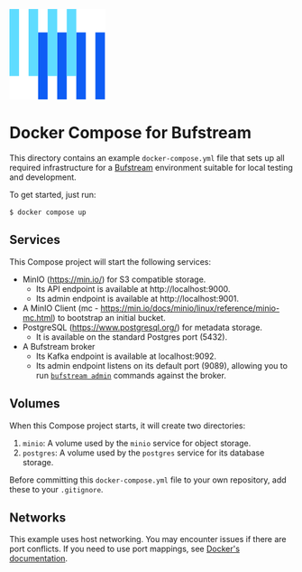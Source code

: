 ![The Buf logo](https://raw.githubusercontent.com/bufbuild/buf-examples/main/.github/buf-logo.svg)

# Docker Compose for Bufstream

This directory contains an example `docker-compose.yml` file that sets up all required infrastructure for a [Bufstream][bufstream] environment suitable for local testing and development.

To get started, just run:

```
$ docker compose up
```

## Services

This Compose project will start the following services:

- MinIO (https://min.io/) for S3 compatible storage.
  * Its API endpoint is available at http://localhost:9000.
  * Its admin endpoint is available at http://localhost:9001.
- A MinIO Client (mc - https://min.io/docs/minio/linux/reference/minio-mc.html) to bootstrap an initial bucket.
- PostgreSQL (https://www.postgresql.org/) for metadata storage.
  * It is available on the standard Postgres port (5432).
- A Bufstream broker
  * Its Kafka endpoint is available at localhost:9092.
  * Its admin endpoint listens on its default port (9089), allowing you to run [`bufstream admin`](https://buf.build/docs/bufstream/reference/cli/admin/) commands against the broker.

## Volumes

When this Compose project starts, it will create two directories:

1. `minio`: A volume used by the `minio` service for object storage.
2. `postgres`: A volume used by the `postgres` service for its database storage.

Before committing this `docker-compose.yml` file to your own repository, add these to your `.gitignore`.

## Networks

This example uses host networking. You may encounter issues if there are port conflicts. If you need to use port mappings, see [Docker's documentation](https://docs.docker.com/compose/how-tos/networking/).

[bufstream]: https://buf.build/product/bufstream

